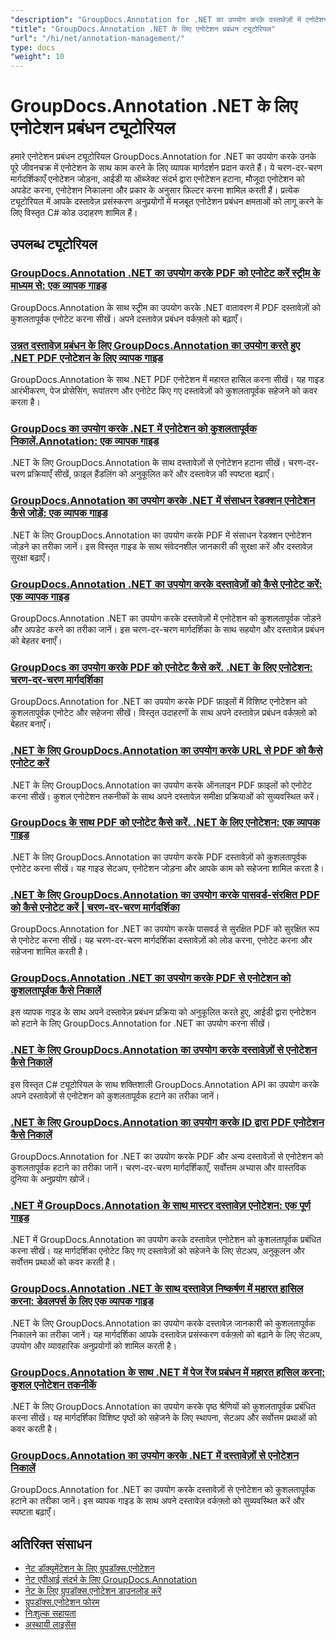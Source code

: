 ```yaml
---
"description": "GroupDocs.Annotation for .NET का उपयोग करके दस्तावेज़ों में एनोटेशन जोड़ने, हटाने, अद्यतन करने और प्रबंधित करने के लिए पूर्ण ट्यूटोरियल।"
"title": "GroupDocs.Annotation .NET के लिए एनोटेशन प्रबंधन ट्यूटोरियल"
"url": "/hi/net/annotation-management/"
type: docs
"weight": 10
---
```


# GroupDocs.Annotation .NET के लिए एनोटेशन प्रबंधन ट्यूटोरियल

हमारे एनोटेशन प्रबंधन ट्यूटोरियल GroupDocs.Annotation for .NET का उपयोग करके उनके पूरे जीवनचक्र में एनोटेशन के साथ काम करने के लिए व्यापक मार्गदर्शन प्रदान करते हैं। ये चरण-दर-चरण मार्गदर्शिकाएँ एनोटेशन जोड़ना, आईडी या ऑब्जेक्ट संदर्भ द्वारा एनोटेशन हटाना, मौजूदा एनोटेशन को अपडेट करना, एनोटेशन निकालना और प्रकार के अनुसार फ़िल्टर करना शामिल करती हैं। प्रत्येक ट्यूटोरियल में आपके दस्तावेज़ प्रसंस्करण अनुप्रयोगों में मजबूत एनोटेशन प्रबंधन क्षमताओं को लागू करने के लिए विस्तृत C# कोड उदाहरण शामिल हैं।

## उपलब्ध ट्यूटोरियल

### [GroupDocs.Annotation .NET का उपयोग करके PDF को एनोटेट करें स्ट्रीम के माध्यम से: एक व्यापक गाइड](./annotate-pdfs-groupdocs-dotnet-streams/)
GroupDocs.Annotation के साथ स्ट्रीम का उपयोग करके .NET वातावरण में PDF दस्तावेज़ों को कुशलतापूर्वक एनोटेट करना सीखें। अपने दस्तावेज़ प्रबंधन वर्कफ़्लो को बढ़ाएँ।

### [उन्नत दस्तावेज़ प्रबंधन के लिए GroupDocs.Annotation का उपयोग करते हुए .NET PDF एनोटेशन के लिए व्यापक गाइड](./net-pdf-annotation-groupdocs-guide/)
GroupDocs.Annotation के साथ .NET PDF एनोटेशन में महारत हासिल करना सीखें। यह गाइड आरंभीकरण, पेज प्रोसेसिंग, रूपांतरण और एनोटेट किए गए दस्तावेज़ों को कुशलतापूर्वक सहेजने को कवर करता है।

### [GroupDocs का उपयोग करके .NET में एनोटेशन को कुशलतापूर्वक निकालें.Annotation: एक व्यापक गाइड](./remove-annotations-net-groupdocs-tutorial/)
.NET के लिए GroupDocs.Annotation के साथ दस्तावेज़ों से एनोटेशन हटाना सीखें। चरण-दर-चरण प्रक्रियाएँ सीखें, फ़ाइल हैंडलिंग को अनुकूलित करें और दस्तावेज़ की स्पष्टता बढ़ाएँ।

### [GroupDocs.Annotation का उपयोग करके .NET में संसाधन रेडक्शन एनोटेशन कैसे जोड़ें: एक व्यापक गाइड](./groupdocs-annotation-dotnet-resource-redaction/)
.NET के लिए GroupDocs.Annotation का उपयोग करके PDF में संसाधन रेडक्शन एनोटेशन जोड़ने का तरीका जानें। इस विस्तृत गाइड के साथ संवेदनशील जानकारी की सुरक्षा करें और दस्तावेज़ सुरक्षा बढ़ाएँ।

### [GroupDocs.Annotation .NET का उपयोग करके दस्तावेज़ों को कैसे एनोटेट करें: एक व्यापक गाइड](./annotate-documents-groupdocs-dotnet/)
GroupDocs.Annotation .NET का उपयोग करके दस्तावेज़ों में एनोटेशन को कुशलतापूर्वक जोड़ने और अपडेट करने का तरीका जानें। इस चरण-दर-चरण मार्गदर्शिका के साथ सहयोग और दस्तावेज़ प्रबंधन को बेहतर बनाएँ।

### [GroupDocs का उपयोग करके PDF को एनोटेट कैसे करें. .NET के लिए एनोटेशन: चरण-दर-चरण मार्गदर्शिका](./annotate-pdfs-groupdocs-annotation-net/)
GroupDocs.Annotation for .NET का उपयोग करके PDF फ़ाइलों में विशिष्ट एनोटेशन को कुशलतापूर्वक एनोटेट और सहेजना सीखें। विस्तृत उदाहरणों के साथ अपने दस्तावेज़ प्रबंधन वर्कफ़्लो को बेहतर बनाएँ।

### [.NET के लिए GroupDocs.Annotation का उपयोग करके URL से PDF को कैसे एनोटेट करें](./annotate-pdfs-online-groupdocs-annotation-net/)
.NET के लिए GroupDocs.Annotation का उपयोग करके ऑनलाइन PDF फ़ाइलों को एनोटेट करना सीखें। कुशल एनोटेशन तकनीकों के साथ अपने दस्तावेज़ समीक्षा प्रक्रियाओं को सुव्यवस्थित करें।

### [GroupDocs के साथ PDF को एनोटेट कैसे करें. .NET के लिए एनोटेशन: एक व्यापक गाइड](./annotate-pdf-groupdocs-annotation-net/)
.NET के लिए GroupDocs.Annotation का उपयोग करके PDF दस्तावेज़ों को कुशलतापूर्वक एनोटेट करना सीखें। यह गाइड सेटअप, एनोटेशन जोड़ना और आपके काम को सहेजना शामिल करता है।

### [.NET के लिए GroupDocs.Annotation का उपयोग करके पासवर्ड-संरक्षित PDF को कैसे एनोटेट करें | चरण-दर-चरण मार्गदर्शिका](./annotate-password-protected-pdfs-groupdocs-dotnet/)
GroupDocs.Annotation for .NET का उपयोग करके पासवर्ड से सुरक्षित PDF को सुरक्षित रूप से एनोटेट करना सीखें। यह चरण-दर-चरण मार्गदर्शिका दस्तावेज़ों को लोड करना, एनोटेट करना और सहेजना शामिल करती है।

### [GroupDocs.Annotation .NET का उपयोग करके PDF से एनोटेशन को कुशलतापूर्वक कैसे निकालें](./annotation-removal-pdf-groupdocs-dotnet-guide/)
इस व्यापक गाइड के साथ अपने दस्तावेज़ प्रबंधन प्रक्रिया को अनुकूलित करते हुए, आईडी द्वारा एनोटेशन को हटाने के लिए GroupDocs.Annotation for .NET का उपयोग करना सीखें।

### [.NET के लिए GroupDocs.Annotation का उपयोग करके दस्तावेज़ों से एनोटेशन कैसे निकालें](./remove-annotations-groupdocs-annotation-dotnet/)
इस विस्तृत C# ट्यूटोरियल के साथ शक्तिशाली GroupDocs.Annotation API का उपयोग करके अपने दस्तावेज़ों से एनोटेशन को कुशलतापूर्वक हटाने का तरीका जानें।

### [.NET के लिए GroupDocs.Annotation का उपयोग करके ID द्वारा PDF एनोटेशन कैसे निकालें](./manage-pdf-annotations-groupdocs-dotnet-remove-id/)
GroupDocs.Annotation for .NET का उपयोग करके PDF और अन्य दस्तावेज़ों से एनोटेशन को कुशलतापूर्वक हटाने का तरीका जानें। चरण-दर-चरण मार्गदर्शिकाएँ, सर्वोत्तम अभ्यास और वास्तविक दुनिया के अनुप्रयोग खोजें।

### [.NET में GroupDocs.Annotation के साथ मास्टर दस्तावेज़ एनोटेशन: एक पूर्ण गाइड](./mastering-document-annotation-dotnet-groupdocs/)
.NET में GroupDocs.Annotation का उपयोग करके दस्तावेज़ एनोटेशन को कुशलतापूर्वक प्रबंधित करना सीखें। यह मार्गदर्शिका एनोटेट किए गए दस्तावेज़ों को सहेजने के लिए सेटअप, अनुकूलन और सर्वोत्तम प्रथाओं को कवर करती है।

### [GroupDocs.Annotation .NET के साथ दस्तावेज़ निष्कर्षण में महारत हासिल करना: डेवलपर्स के लिए एक व्यापक गाइड](./mastering-document-extraction-groupdocs-annotation-net/)
.NET के लिए GroupDocs.Annotation का उपयोग करके दस्तावेज़ जानकारी को कुशलतापूर्वक निकालने का तरीका जानें। यह मार्गदर्शिका आपके दस्तावेज़ प्रसंस्करण वर्कफ़्लो को बढ़ाने के लिए सेटअप, उपयोग और व्यावहारिक अनुप्रयोगों को शामिल करती है।

### [GroupDocs.Annotation के साथ .NET में पेज रेंज प्रबंधन में महारत हासिल करना: कुशल एनोटेशन तकनीकें](./groupdocs-annotation-dotnet-page-range-management/)
.NET के लिए GroupDocs.Annotation का उपयोग करके पृष्ठ श्रेणियों को कुशलतापूर्वक प्रबंधित करना सीखें। यह मार्गदर्शिका विशिष्ट पृष्ठों को सहेजने के लिए स्थापना, सेटअप और सर्वोत्तम प्रथाओं को कवर करती है।

### [GroupDocs.Annotation का उपयोग करके .NET में दस्तावेज़ों से एनोटेशन निकालें](./remove-annotations-dotnet-groupdocs/)
GroupDocs.Annotation for .NET का उपयोग करके दस्तावेज़ों से एनोटेशन को कुशलतापूर्वक हटाने का तरीका जानें। इस व्यापक गाइड के साथ अपने दस्तावेज़ वर्कफ़्लो को सुव्यवस्थित करें और स्पष्टता बढ़ाएँ।

## अतिरिक्त संसाधन

- [नेट डॉक्यूमेंटेशन के लिए ग्रुपडॉक्स.एनोटेशन](https://docs.groupdocs.com/annotation/net/)
- [नेट एपीआई संदर्भ के लिए GroupDocs.Annotation](https://reference.groupdocs.com/annotation/net/)
- [नेट के लिए ग्रुपडॉक्स.एनोटेशन डाउनलोड करें](https://releases.groupdocs.com/annotation/net/)
- [ग्रुपडॉक्स.एनोटेशन फोरम](https://forum.groupdocs.com/c/annotation)
- [निःशुल्क सहायता](https://forum.groupdocs.com/)
- [अस्थायी लाइसेंस](https://purchase.groupdocs.com/temporary-license/)